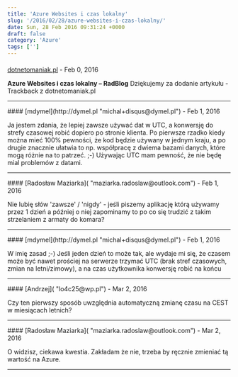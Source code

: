 ```yaml
---
title: 'Azure Websites i czas lokalny'
slug: '/2016/02/28/azure-websites-i-czas-lokalny/'
date: Sun, 28 Feb 2016 09:31:24 +0000
draft: false
category: 'Azure'
tags: ['']
---
```



#### 
[dotnetomaniak.pl](http://dotnetomaniak.pl/Azure-Websites-i-czas-lokalny-RadBlog "") - <time datetime="2016-02-28 15:52:30">Feb 0, 2016</time>

**Azure Websites i czas lokalny – RadBlog** Dziękujemy za dodanie artykułu - Trackback z dotnetomaniak.pl
<hr />
#### 
[mdymel](http://dymel.pl "michal+disqus@dymel.pl") - <time datetime="2016-02-29 04:36:00">Feb 1, 2016</time>

Ja jestem zdania, że lepiej zawsze używać dat w UTC, a konwersję do strefy czasowej robić dopiero po stronie klienta. Po pierwsze rzadko kiedy można mieć 100% pewności, że kod będzie używany w jednym kraju, a po drugie znacznie ułatwia to np. współpracę z dwiema bazami danych, które mogą różnie na to patrzeć. ;-) Używając UTC mam pewność, że nie będę mial problemów z datami.
<hr />
#### 
[Radosław Maziarka]( "maziarka.radoslaw@outlook.com") - <time datetime="2016-02-29 14:53:00">Feb 1, 2016</time>

Nie lubię słów 'zawsze' / 'nigdy' - jeśli piszemy aplikację którą używamy przez 1 dzień a później o niej zapominamy to po co się trudzić z takim strzelaniem z armaty do komara?
<hr />
#### 
[mdymel](http://dymel.pl "michal+disqus@dymel.pl") - <time datetime="2016-02-29 16:31:00">Feb 1, 2016</time>

W imię zasad ;-) Jeśli jeden dzień to może tak, ale wydaje mi się, że czasem może być nawet prościej na serwerze trzymać UTC (brak stref czasowych, zmian na letni/zimowy), a na czas użytkownika konwersję robić na końcu
<hr />
#### 
[Andrzej]( "lo4c25@wp.pl") - <time datetime="2016-03-01 08:28:00">Mar 2, 2016</time>

Czy ten pierwszy sposób uwzględnia automatyczną zmianę czasu na CEST w miesiącach letnich?
<hr />
#### 
[Radosław Maziarka]( "maziarka.radoslaw@outlook.com") - <time datetime="2016-03-01 09:05:00">Mar 2, 2016</time>

O widzisz, ciekawa kwestia. Zakładam że nie, trzeba by ręcznie zmieniać tą wartość na Azure.
<hr />
